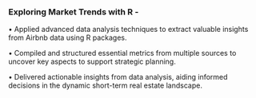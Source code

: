 ### **Exploring Market Trends with R -**

•	Applied advanced data analysis techniques to extract valuable insights from Airbnb data using R packages.

•	Compiled and structured essential metrics from multiple sources to uncover key aspects to support strategic planning.

•	Delivered actionable insights from data analysis, aiding informed decisions in the dynamic short-term real estate landscape.


